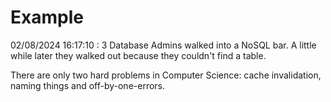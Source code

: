 # Example

<!-- replace-with-date starts -->
02/08/2024 16:17:10 : 3 Database Admins walked into a NoSQL bar. A little while later they walked out because they couldn't find a table.
<!-- replace-with-date ends -->

<!-- replace-with-joke starts -->
There are only two hard problems in Computer Science: cache invalidation, naming things and off-by-one-errors.
<!-- replace-with-joke ends -->